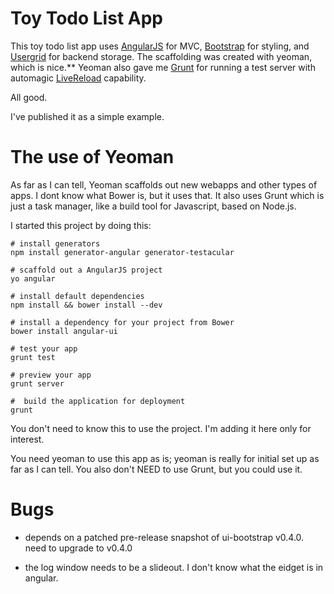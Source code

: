 
Toy Todo List App
========================

This toy todo list app uses [AngularJS](http://angularjs.org/)
for MVC, [Bootstrap](http://twitter.github.com/bootstrap/) for
styling, and [Usergrid](https://apigee.com/usergrid) for backend
storage. The scaffolding was created with yeoman, which is
nice.** Yeoman also gave me [Grunt](http://gruntj.com) for
running a test server with automagic
[LiveReload](http://livereload.com/) capability.

All good.


I've published it as a simple example.


The use of Yeoman
========================

As far as I can tell, Yeoman  scaffolds out new webapps and other types of apps.
I dont know what Bower is, but it uses that.
It also uses Grunt which is just a task manager, like a build tool for
Javascript, based on Node.js.


I started this project by doing this:

    # install generators
    npm install generator-angular generator-testacular

    # scaffold out a AngularJS project
    yo angular

    # install default dependencies
    npm install && bower install --dev

    # install a dependency for your project from Bower
    bower install angular-ui

    # test your app
    grunt test

    # preview your app
    grunt server

    #  build the application for deployment
    grunt


You don't need to know this to use the project. I'm adding it here only
for interest.

You need yeoman to use this app as is; yeoman is really for initial set
up as far as I can tell.  You also don't NEED to use Grunt, but you
could use it.


Bugs
======

- depends on a patched pre-release snapshot of ui-bootstrap v0.4.0. 
  need to upgrade to v0.4.0

- the log window needs to be a slideout. I don't know what the eidget is in angular. 
